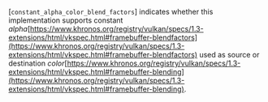 [`constant_alpha_color_blend_factors`] indicates whether this
implementation supports constant *alpha*[https://www.khronos.org/registry/vulkan/specs/1.3-extensions/html/vkspec.html#framebuffer-blendfactors](https://www.khronos.org/registry/vulkan/specs/1.3-extensions/html/vkspec.html#framebuffer-blendfactors)
used as source or destination *color*[https://www.khronos.org/registry/vulkan/specs/1.3-extensions/html/vkspec.html#framebuffer-blending](https://www.khronos.org/registry/vulkan/specs/1.3-extensions/html/vkspec.html#framebuffer-blending).
